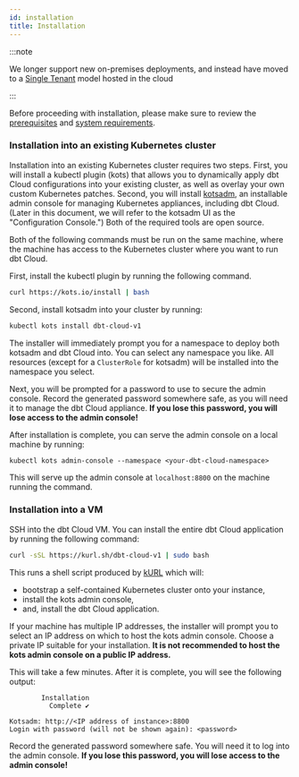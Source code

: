 ```yaml
---
id: installation
title: Installation
---
```


:::note

We longer support new on-premises deployments, and instead have moved to a [Single Tenant](single-tenant) model hosted in the cloud

:::

Before proceeding with installation, please make sure to review the [prerequisites](/docs/dbt-cloud/on-premises/prerequisites) and [system requirements](/docs/dbt-cloud/on-premises/system-requirements).

### Installation into an existing Kubernetes cluster

Installation into an existing Kubernetes cluster requires two steps. First, you will install a kubectl plugin (kots) that allows you to dynamically apply dbt Cloud configurations into your existing cluster, as well as overlay your own custom Kubernetes patches. Second, you will install [kotsadm](https://github.com/replicatedhq/kotsadm), an installable admin console for managing Kubernetes appliances, including dbt Cloud. (Later in this document, we will refer to the kotsadm UI as the "Configuration Console.") Both of the required tools are open source.

Both of the following commands must be run on the same machine, where the machine has access to the Kubernetes cluster where you want to run dbt Cloud.

First, install the kubectl plugin by running the following command.

```bash
curl https://kots.io/install | bash
```

Second, install kotsadm into your cluster by running:

```bash
kubectl kots install dbt-cloud-v1
```

The installer will immediately prompt you for a namespace to deploy both kotsadm and dbt Cloud into. You can select any namespace you like. All resources (except for a `ClusterRole` for kotsadm) will be installed into the namespace you select.

Next, you will be prompted for a password to use to secure the admin console. Record the generated password somewhere safe, as you will need it to manage the dbt Cloud appliance. **If you lose this password, you will lose access to the admin console!**

After installation is complete, you can serve the admin console on a local machine by running:

```
kubectl kots admin-console --namespace <your-dbt-cloud-namespace>
```

This will serve up the admin console at `localhost:8800` on the machine running the command.

### Installation into a VM

SSH into the dbt Cloud VM. You can install the entire dbt Cloud application by running the following command:

```bash
curl -sSL https://kurl.sh/dbt-cloud-v1 | sudo bash
```

This runs a shell script produced by [kURL](https://kurl.sh/docs/) which will:

- bootstrap a self-contained Kubernetes cluster onto your instance,
- install the kots admin console,
- and, install the dbt Cloud application.

If your machine has multiple IP addresses, the installer will prompt you to select an IP address on which to host the kots admin console. Choose a private IP suitable for your installation. **It is not recommended to host the kots admin console on a public IP address.**

This will take a few minutes. After it is complete, you will see the following output:

```
        Installation
          Complete ✔

Kotsadm: http://<IP address of instance>:8800
Login with password (will not be shown again): <password>
```

Record the generated password somewhere safe. You will need it to log into the admin console. **If you lose this password, you will lose access to the admin console!**
